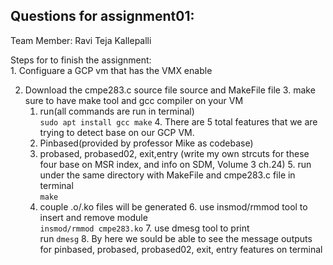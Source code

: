 ## Questions for assignment01:

Team Member: Ravi Teja Kallepalli

 Steps for  to finish the assignment:  
    1. Configuare a GCP vm that has the VMX enable
    
  2. Download the cmpe283.c source file source and MakeFile file
    3. make sure to have make tool and gcc compiler on your VM
        1. run(all commands are run in terminal)   
            ```sudo apt install gcc make```
    4. There are 5 total features that we are trying to detect base on our GCP VM.
        1. Pinbased(provided by professor Mike as codebase)
        2. probased, probased02, exit,entry (write my own strcuts for these four base on MSR index, and info on SDM, Volume 3 ch.24)
    5. run under the same directory with MakeFile and cmpe283.c file in terminal  
        ```make```
        1. couple .o/.ko files will be generated
    6. use insmod/rmmod tool to insert and remove module  
        ```insmod/rmmod cmpe283.ko```
    7. use dmesg tool to print  
        run ```dmesg```
    8. By here we sould be able to see the message outputs for pinbased, probased, probased02, exit, entry features on terminal
    
